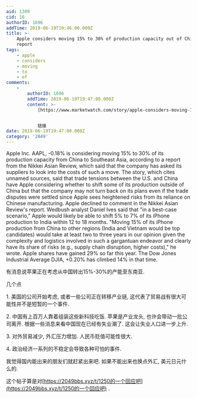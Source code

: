 ```yaml
---
aid: 1309
cid: 16
authorID: 1696
addTime: 2019-06-19T19:46:00.000Z
title: >-
    Apple considers moving 15% to 30% of production capacity out of China:
    report
tags:
    - apple
    - considers
    - moving
    - to
    - of
comments:
    -
        authorID: 1696
        addTime: 2019-06-19T19:47:00.000Z
        content: >-
            [https://www.marketwatch.com/story/apple-considers-moving-15-to-30-of-production-capacity-out-of-china-report-2019-06-19](https://www.marketwatch.com/story/apple-considers-moving-15-to-30-of-production-capacity-out-of-china-report-2019-06-19)


            链接
date: 2019-06-19T19:47:00.000Z
category: '2049'
---
```


Apple Inc. AAPL, -0.18% is considering moving 15% to 30% of its production capacity from China to Southeast Asia, according to a report from the Nikkei Asian Review, which said that the company has asked its suppliers to look into the costs of such a move. The story, which cites unnamed sources, said that trade tensions between the U.S. and China have Apple considering whether to shift some of its production outside of China but that the company may not turn back on its plans even if the trade disputes were settled since Apple sees heightened risks from its reliance on Chinese manufacturing. Apple declined to comment in the Nikkei Asian Review's report. Wedbush analyst Daniel Ives said that "in a best-case scenario," Apple would likely be able to shift 5% to 7% of its iPhone production to India within 12 to 18 months. "Moving 15% of its iPhone production from China to other regions (India and Vietnam would be top candidates) would take at least two to three years in our opinion given the complexity and logistics involved in such a gargantuan endeavor and clearly have its share of risks (e.g., supply chain disruption, higher costs)," he wrote. Apple shares have gained 29% so far this year. The Dow Jones Industrial Average DJIA, +0.20% has climbed 14% in that time.

有消息说苹果正在考虑从中国转出15%-30%的产能至东南亚.

几个点

1\. 美国的公司开始考虑, 或者一些公司正在转移产业链, 这代表了贸易战有很大可能性并不是短暂的一个事件.

2\. 中国有上百万人靠着组装这些新科技吃饭. 苹果是产业龙头, 也许会带动一批公司离开. 根据一些消息来看中国现在已经有失业潮了. 这会让失业人口进一步上升.

3\. 对外贸易减少, 外汇压力增加. 人民币贬值可能性很大.

4\. 政治经济一系列的不稳定会导致各种可怕的事件.

我觉得国内能出来的朋友们就赶紧出来吧. 如果不能出来也换点外汇, 美元日元什么的.

这个帖子算是对[https://2049bbs.xyz/t/1250的一个回应吧](https://2049bbs.xyz/t/1250的一个回应吧) .
